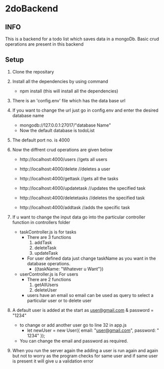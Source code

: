# 2doBackend

## INFO

This is a backend for a todo list which saves data in a mongoDb. Basic crud operations are present in this backend

## Setup

1. Clone the repositary
2. Install all the dependencies by using command
   - npm install
     (this will install all the dependencies)
3. There is an 'config.env' file which has the data base url
4. If you want to change the url just go in config.env and enter the desired database name
   - mongodb://127.0.0.1:27017/"database Name"
   - Now the default database is todoList
5. The default port no. is 4000
6. Now the diffrent crud operations are given below

   - http://localhost:4000/users //gets all users
   - http://localhost:4000/delete //deletes a user

   - http://localhost:4000/gettask //gets all the tasks
   - http://localhost:4000/updatetask //updates the specified task
   - http://localhost:4000/deletetasks //deletes the specified task
   - http://localhost:4000/addtask //adds the specific task

7. If u want to change the input data go into the particular controller function in controllers folder
   - taskController.js is for tasks
     - There are 3 functions
       1. addTask
       2. deleteTask
       3. updateTask
     - For user defined data just change taskName as you want in the database operations.
       - ({taskName: "Whatever u Want"})
   - userController.js is For users
     - There are 2 functions
       1. getAllUsers
       2. deleteUser
     - users have an email so email can be used as query to select a particular user or to delete user
8. A default user is added at the start as user@gmail.com & password = "1234"
   - to change or add another user go to line 32 in app.js
     - let newUser = new User({ email: "user@gmail.com", password: " 1234" });
   - You can change the email and password as required.
9. When you run the server again the adding a user is run again and again but not to worry as the program checks for same user and if same user is present it will give u a validation error
